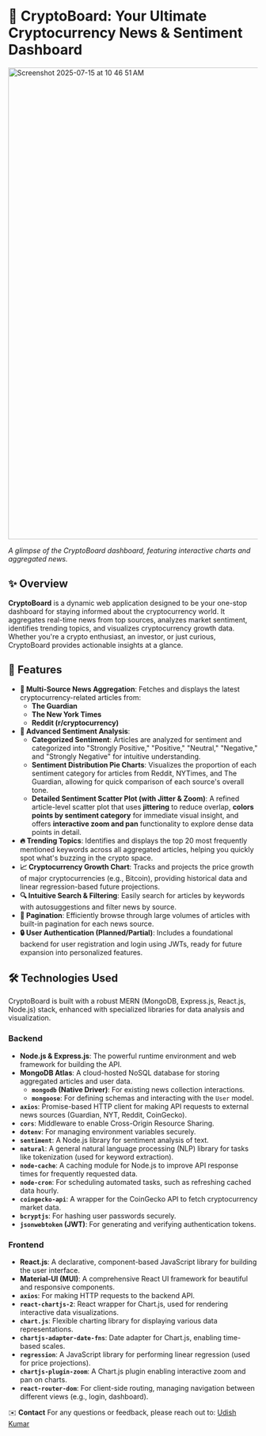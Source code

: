 # 🚀 CryptoBoard: Your Ultimate Cryptocurrency News & Sentiment Dashboard

<img width="1922" height="953" alt="Screenshot 2025-07-15 at 10 46 51 AM" src="https://github.com/user-attachments/assets/7f93f920-401c-4ca9-9f84-6811fd8bdc59" />

*A glimpse of the CryptoBoard dashboard, featuring interactive charts and aggregated news.*

## ✨ Overview

**CryptoBoard** is a dynamic web application designed to be your one-stop dashboard for staying informed about the cryptocurrency world. It aggregates real-time news from top sources, analyzes market sentiment, identifies trending topics, and visualizes cryptocurrency growth data. Whether you're a crypto enthusiast, an investor, or just curious, CryptoBoard provides actionable insights at a glance.

## 🌟 Features

* **📰 Multi-Source News Aggregation**: Fetches and displays the latest cryptocurrency-related articles from:
    * **The Guardian**
    * **The New York Times**
    * **Reddit (r/cryptocurrency)**
* **🧐 Advanced Sentiment Analysis**:
    * **Categorized Sentiment**: Articles are analyzed for sentiment and categorized into "Strongly Positive," "Positive," "Neutral," "Negative," and "Strongly Negative" for intuitive understanding.
    * **Sentiment Distribution Pie Charts**: Visualizes the proportion of each sentiment category for articles from Reddit, NYTimes, and The Guardian, allowing for quick comparison of each source's overall tone.
    * **Detailed Sentiment Scatter Plot (with Jitter & Zoom)**: A refined article-level scatter plot that uses **jittering** to reduce overlap, **colors points by sentiment category** for immediate visual insight, and offers **interactive zoom and pan** functionality to explore dense data points in detail.
* **🔥 Trending Topics**: Identifies and displays the top 20 most frequently mentioned keywords across all aggregated articles, helping you quickly spot what's buzzing in the crypto space.
* **📈 Cryptocurrency Growth Chart**: Tracks and projects the price growth of major cryptocurrencies (e.g., Bitcoin), providing historical data and linear regression-based future projections.
* **🔍 Intuitive Search & Filtering**: Easily search for articles by keywords with autosuggestions and filter news by source.
* **📄 Pagination**: Efficiently browse through large volumes of articles with built-in pagination for each news source.
* **🔒 User Authentication (Planned/Partial)**: Includes a foundational backend for user registration and login using JWTs, ready for future expansion into personalized features.

## 🛠️ Technologies Used

CryptoBoard is built with a robust MERN (MongoDB, Express.js, React.js, Node.js) stack, enhanced with specialized libraries for data analysis and visualization.

### Backend

* **Node.js & Express.js**: The powerful runtime environment and web framework for building the API.
* **MongoDB Atlas**: A cloud-hosted NoSQL database for storing aggregated articles and user data.
    * **`mongodb` (Native Driver)**: For existing news collection interactions.
    * **`mongoose`**: For defining schemas and interacting with the `User` model.
* **`axios`**: Promise-based HTTP client for making API requests to external news sources (Guardian, NYT, Reddit, CoinGecko).
* **`cors`**: Middleware to enable Cross-Origin Resource Sharing.
* **`dotenv`**: For managing environment variables securely.
* **`sentiment`**: A Node.js library for sentiment analysis of text.
* **`natural`**: A general natural language processing (NLP) library for tasks like tokenization (used for keyword extraction).
* **`node-cache`**: A caching module for Node.js to improve API response times for frequently requested data.
* **`node-cron`**: For scheduling automated tasks, such as refreshing cached data hourly.
* **`coingecko-api`**: A wrapper for the CoinGecko API to fetch cryptocurrency market data.
* **`bcryptjs`**: For hashing user passwords securely.
* **`jsonwebtoken` (JWT)**: For generating and verifying authentication tokens.

### Frontend

* **React.js**: A declarative, component-based JavaScript library for building the user interface.
* **Material-UI (MUI)**: A comprehensive React UI framework for beautiful and responsive components.
* **`axios`**: For making HTTP requests to the backend API.
* **`react-chartjs-2`**: React wrapper for Chart.js, used for rendering interactive data visualizations.
* **`chart.js`**: Flexible charting library for displaying various data representations.
* **`chartjs-adapter-date-fns`**: Date adapter for Chart.js, enabling time-based scales.
* **`regression`**: A JavaScript library for performing linear regression (used for price projections).
* **`chartjs-plugin-zoom`**: A Chart.js plugin enabling interactive zoom and pan on charts.
* **`react-router-dom`**: For client-side routing, managing navigation between different views (e.g., login, dashboard).

✉️ **Contact**
For any questions or feedback, please reach out to: [Udish Kumar](https://www.linkedin.com/in/iudishkumar/)